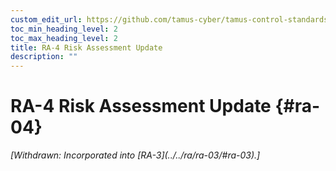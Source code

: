 ```yaml
---
custom_edit_url: https://github.com/tamus-cyber/tamus-control-standards/tree/main/content/tamus.edu/TAMUS_profile.xml
toc_min_heading_level: 2
toc_max_heading_level: 2
title: RA-4 Risk Assessment Update
description: ""
---
```


# RA-4 Risk Assessment Update {#ra-04}


<prop xmlns="http://csrc.nist.gov/ns/oscal/1.0" name="status" value="withdrawn">
            <em>[Withdrawn: Incorporated into [RA-3](../../ra/ra-03/#ra-03).]</em>
         </prop>
         

